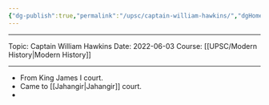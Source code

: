 ```yaml
---
{"dg-publish":true,"permalink":"/upsc/captain-william-hawkins/","dgHomeLink":true,"dgPassFrontmatter":false}
---
```


----
Topic: Captain William Hawkins
Date: 2022-06-03
Course: [[UPSC/Modern History|Modern History]] 

----

- From King James I court. 
- Came to [[Jahangir|Jahangir]] court. 
- 
